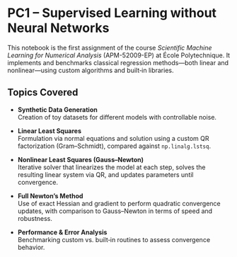 # PC1 – Supervised Learning without Neural Networks

This notebook is the first assignment of the course *Scientific Machine Learning for Numerical Analysis* (APM-52009-EP) at École Polytechnique. It implements and benchmarks classical regression methods—both linear and nonlinear—using custom algorithms and built‑in libraries.

## Topics Covered

- **Synthetic Data Generation**  
  Creation of toy datasets for different models with controllable noise.

- **Linear Least Squares**  
  Formulation via normal equations and solution using a custom QR factorization (Gram–Schmidt), compared against `np.linalg.lstsq`.

- **Nonlinear Least Squares (Gauss–Newton)**  
  Iterative solver that linearizes the model at each step, solves the resulting linear system via QR, and updates parameters until convergence.

- **Full Newton’s Method**  
  Use of exact Hessian and gradient to perform quadratic convergence updates, with comparison to Gauss–Newton in terms of speed and robustness.

- **Performance & Error Analysis**  
  Benchmarking custom vs. built‑in routines to assess convergence behavior.
